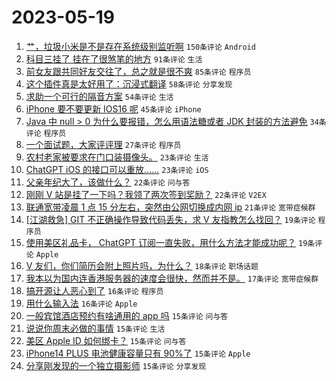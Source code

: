 # 2023-05-19

1. [艹，垃圾小米是不是存在系统级别监听啊](https://www.v2ex.com/t/941185) `150条评论` `Android`
1. [科目三挂了 挂在了很煞笔的地方](https://www.v2ex.com/t/941203) `91条评论` `生活`
1. [前女友跟共同好友交往了，总之就是很不爽](https://www.v2ex.com/t/941242) `85条评论` `程序员`
1. [这个插件真是太好用了：沉浸式翻译](https://www.v2ex.com/t/941217) `58条评论` `分享发现`
1. [求助一个可行的隔音方案](https://www.v2ex.com/t/941237) `54条评论` `生活`
1. [iPhone 要不要更新 IOS16 呢](https://www.v2ex.com/t/941238) `45条评论` `iPhone`
1. [Java 中 null > 0 为什么要报错，怎么用语法糖或者 JDK 封装的方法避免](https://www.v2ex.com/t/941309) `34条评论` `程序员`
1. [一个面试题，大家评评理](https://www.v2ex.com/t/941363) `27条评论` `程序员`
1. [农村老家被要求在门口装摄像头。](https://www.v2ex.com/t/941336) `23条评论` `生活`
1. [ChatGPT iOS 的接口可以重放……](https://www.v2ex.com/t/941230) `23条评论` `iOS`
1. [父亲年纪大了，该做什么？](https://www.v2ex.com/t/941341) `22条评论` `问与答`
1. [刚刚 V 站是挂了一下吗？我领了两次签到奖励？](https://www.v2ex.com/t/941192) `22条评论` `V2EX`
1. [联通宽带凌晨 1 点 15 分左右，突然由公网切换成内网 ip](https://www.v2ex.com/t/941160) `21条评论` `宽带症候群`
1. [[江湖救急] GIT 不正确操作导致代码丢失，求 V 友指教怎么找回？](https://www.v2ex.com/t/941333) `19条评论` `程序员`
1. [使用美区礼品卡， ChatGPT 订阅一直失败，用什么方法才能成功呢？](https://www.v2ex.com/t/941327) `19条评论` `Apple`
1. [V 友们，你们简历会附上照片吗，为什么？](https://www.v2ex.com/t/941219) `18条评论` `职场话题`
1. [我本以为国内连香港服务器的速度会很快，然而并不是。](https://www.v2ex.com/t/941289) `17条评论` `宽带症候群`
1. [搞开源让人恶心到了](https://www.v2ex.com/t/941357) `16条评论` `程序员`
1. [用什么输入法](https://www.v2ex.com/t/941251) `16条评论` `Apple`
1. [一般宾馆酒店预约有啥通用的 app 吗](https://www.v2ex.com/t/941345) `15条评论` `问与答`
1. [说说你周末必做的事情](https://www.v2ex.com/t/941317) `15条评论` `生活`
1. [美区 Apple ID 如何绑卡？](https://www.v2ex.com/t/941277) `15条评论` `问与答`
1. [iPhone14 PLUS 电池健康容量只有 90%了](https://www.v2ex.com/t/941260) `15条评论` `Apple`
1. [分享刚发现的一个独立摄影师](https://www.v2ex.com/t/941159) `15条评论` `分享发现`
